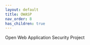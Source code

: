 ```yaml
---
layout: default
title: OWASP
nav_order: 8
has_children: true
---
```


Open Web Application Security Project

